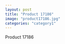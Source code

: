 ```yaml
---
layout: post
title: "Product 17186"
image: "product17186.jpg"
categories: "category1"
---
```

Product 17186
